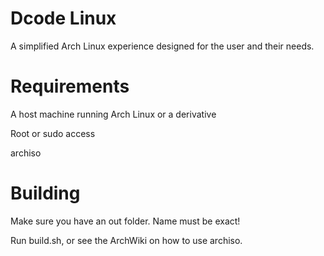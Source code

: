# Dcode Linux
A simplified Arch Linux experience designed for the user and their needs.


# Requirements
A host machine running Arch Linux or a derivative

Root or sudo access

archiso

# Building
Make sure you have an out folder. Name must be exact!

Run build.sh, or see the ArchWiki on how to use archiso.

